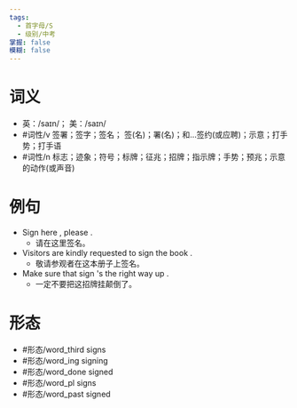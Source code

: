 ```yaml
---
tags:
  - 首字母/S
  - 级别/中考
掌握: false
模糊: false
---
```

# 词义
- 英：/saɪn/； 美：/saɪn/
- #词性/v  签署；签字；签名； 签(名)；署(名)；和…签约(或应聘)；示意；打手势；打手语
- #词性/n  标志；迹象；符号；标牌；征兆；招牌；指示牌；手势；预兆；示意的动作(或声音)
# 例句
- Sign here , please .
	- 请在这里签名。
- Visitors are kindly requested to sign the book .
	- 敬请参观者在这本册子上签名。
- Make sure that sign 's the right way up .
	- 一定不要把这招牌挂颠倒了。
# 形态
- #形态/word_third signs
- #形态/word_ing signing
- #形态/word_done signed
- #形态/word_pl signs
- #形态/word_past signed
